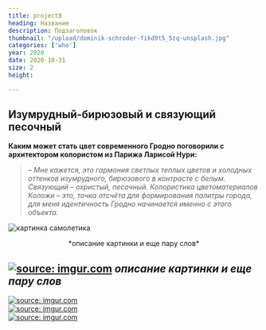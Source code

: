 ```yaml
---
title: project8
heading: Название
description: Подзаголовок
thumbnail: "/upload/dominik-schroder-fikd9t5_5zq-unsplash.jpg"
categories: ['who']
year: 2020
date: 2020-10-31
size: 2
height:

---
```

## **Изумрудный-бирюзовый и связующий песочный**

**Каким может стать цвет современного Гродно поговорили с архитектором колористом из Парижа Ларисой Нури:**

> – _Мне кажется, это гармония светлых теплых цветов и холодных оттенков изумрудного, бирюзового в контрасте с белым. Связующий – охристый, песочный. Колористика цветоматериалов Коложи – это, точка отсчёта для формирования палитры города, для меня идентичность Гродно начинается именно с этого объекта._

![картинка самолетика](https://i.imgur.com/gJEvXHM.jpg)
<center>*описание картинки и еще пару слов*</center>

<a href="https://imgur.com/gJEvXHM"><img src="https://i.imgur.com/gJEvXHM.jpg" title="source: imgur.com" /></a>
*описание картинки и еще пару слов*
---

<div style="display: grid; grid-template-columns: repeat(auto-fit, minmax(20rem, 1fr))">
<!-- ссылки на картинки формата HTML вставить под этой надписью -->
<a href="https://imgur.com/sp0sveG"><img src="https://i.imgur.com/sp0sveG.jpg" title="source: imgur.com" /></a>
<a href="https://imgur.com/bmmLlYF"><img src="https://i.imgur.com/bmmLlYF.jpg" title="source: imgur.com" /></a>
<a href="https://imgur.com/uCIoFNC"><img src="https://i.imgur.com/uCIoFNC.jpg" title="source: imgur.com" /></a>
</div>